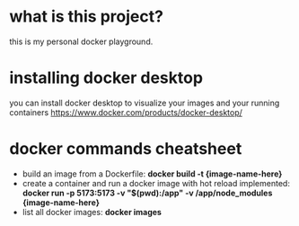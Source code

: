 # what is this project?

this is my personal docker playground.

# installing docker desktop

you can install docker desktop to visualize your images and your running containers https://www.docker.com/products/docker-desktop/


# docker commands cheatsheet

- build an image from a Dockerfile: <strong>docker build -t {image-name-here} </strong>
- create a container and run a docker image with hot reload implemented: <strong>docker run -p 5173:5173 -v "$(pwd):/app" -v /app/node_modules {image-name-here} </strong>
- list all docker images: <strong>docker images </strong>

